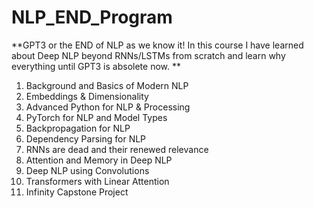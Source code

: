 # NLP_END_Program

**GPT3 or the END of NLP as we know it!</b>
 In this course I have learned about Deep NLP beyond RNNs/LSTMs from scratch and learn why everything until GPT3 is absolete now. **

1. Background and Basics of Modern NLP
2. Embeddings & Dimensionality
3. Advanced Python for NLP & Processing
4. PyTorch for NLP and Model Types
5. Backpropagation for NLP
6. Dependency Parsing for NLP
7. RNNs are dead and their renewed relevance
8. Attention and Memory in Deep NLP
9. Deep NLP using Convolutions
10. Transformers with Linear Attention
11. Infinity Capstone Project
